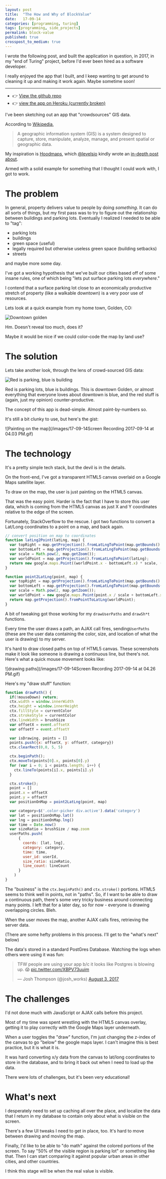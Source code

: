 ```yaml
---
layout: post
title:  "The How and Why of BlockValue"
date:   17-09-14
categories: [programming, turing]
tags: [programming, side_projects]
permalink: block-value
published: true
crosspost_to_medium: true
---
```


I wrote the following post, and built the application in question, in 2017, in my "end of Turing" project, before I'd ever been hired as a software developer. 

I really enjoyed the app that I built, and I keep wanting to get around to cleaning it up and making it work again. Maybe sometime soon!

------------------------

- 👉 [View the github repo](https://github.com/josh-works/block_value) 
- 👉 [view the app on Heroku (currently broken)](https://block-value.herokuapp.com/)

I've been sketching out an app that "crowdsources" GIS data.

According to [Wikipedia](https://en.wikipedia.org/wiki/Geographic_information_system),

> A geographic information system (GIS) is a system designed to capture, store, manipulate, analyze, manage, and present spatial or geographic data.

My inspiration is [Hoodmaps](https://hoodmaps.com), which [@levelsio](https://twitter.com/levelsio) kindly wrote an [in-depth post about](https://levels.io/hoodmaps/).

Armed with a solid example for something that I thought I could work with, I got to work.


# The problem

In general, property delivers value to people by doing _something_. It can do all sorts of things, but my first pass was to try to figure out the relationship between buildings and parking lots. Eventually I realized I needed to be able to "tag":
- parking lots
- buildings
- green space (useful)
- legally required but otherwise useless green space (building setbacks)
- streets

and maybe more some day.

I've got a working hypothesis that we've built our cities based off of some insane rules, one of which being "lets put surface parking lots _everywhere_."

I contend that a surface parking lot close to an economically productive stretch of property (like a walkable downtown) is a very poor use of resources.

Lets look at a quick example from my home town, Golden, CO:

![Downtown golden](/images/17-09-14-not-annotated.jpg)

Hm. Doesn't reveal too much, does it?

Maybe it would be nice if we could color-code the map by land use?

# The solution

Lets take another look, through the lens of crowd-sourced GIS data:

![Red is parking, blue is building](/images/17-09-14-BlockValue.jpg)
<!--more-->


Red is parking lots, blue is buildings. This is downtown Golden, or almost everything that everyone loves about downtown is blue, and the red stuff is (again, just my opinion) counter-productive.

The concept of this app is dead-simple. Almost paint-by-numbers so.

It's still a bit clunky to use, but here's the gist:

![Painting on the map](/images/17-09-14Screen Recording 2017-09-14 at 04.03 PM.gif)

# The technology

It's a pretty simple tech stack, but the devil is in the details.

On the front-end, I've got a transparent HTML5 canvas overlaid on a Google Maps satellite layer.

To draw on the map, the user is just painting on the HTML5 canvas.

That was the easy point. Harder is the fact that I have to store this user data, which is coming from the HTML5 canvas as just X and Y coordinates relative to the edge of the screen.

Fortunately, StackOverflow to the rescue. I got two functions to convert a Lat/Long coordinates to a point on a map, and back again.


```javascript
// convert position on map to coordinates
function latLng2Point(latLng, map) {
  var topRight = map.getProjection().fromLatLngToPoint(map.getBounds().getNorthEast());
  var bottomLeft = map.getProjection().fromLatLngToPoint(map.getBounds().getSouthWest());
  var scale = Math.pow(2, map.getZoom());
  var worldPoint = map.getProjection().fromLatLngToPoint(latLng);
  return new google.maps.Point((worldPoint.x - bottomLeft.x) * scale, (worldPoint.y - topRight.y) * scale);
}

function point2LatLng(point, map) {
  var topRight = map.getProjection().fromLatLngToPoint(map.getBounds().getNorthEast());
  var bottomLeft = map.getProjection().fromLatLngToPoint(map.getBounds().getSouthWest());
  var scale = Math.pow(2, map.getZoom());
  var worldPoint = new google.maps.Point(point.x / scale + bottomLeft.x, point.y / scale + topRight.y);
  return map.getProjection().fromPointToLatLng(worldPoint);
}
```
A bit of tweaking got those working for my `drawUserPaths` and `drawSh*t` functions.

Every time the user draws a path, an AJAX call fires, sending`UserPaths` (these are the user data containing the color, size, and location of what the user is drawing) to my server.

It's hard to draw closed paths on top of HTML5 canvas. These screenshots make it look like someone is drawing a continuous line, but there's not. Here's what a quick mouse movement looks like:

![drawing paths](/images/17-09-14Screen Recording 2017-09-14 at 04.26 PM.gif)

Here's my "draw stuff" function:

```javascript
function drawPath() {
  if(!mouseDown) return;
  ctx.width = window.innerWidth
  ctx.height = window.innerHeight
  ctx.fillStyle = currentColor
  ctx.strokeStyle = currentColor
  ctx.lineWidth = brushSize
  var offsetX = event.offsetX
  var offsetY = event.offsetY

  var isDrawing, points = []
  points.push({x: offsetX, y: offsetY, category})
  ctx.clearRect(0,0, 5, 5)

  ctx.beginPath();
  ctx.moveTo(points[0].x, points[0].y)
  for (var i = 0; i < points.length; i++) {
    ctx.lineTo(points[i].x, points[i].y)
  }

  ctx.stroke();
  point = []
  point.x = offsetX
  point.y = offsetY
  var positionOnMap = point2LatLng(point, map)

  var category=$('.color-picker div.active').data('category')
  var lat = positionOnMap.lat()
  var lng = positionOnMap.lng()
  var time = Date.now()
  var sizeRatio = brushSize / map.zoom
  userPaths.push(
      {
        coords: [lat, lng],
        category: category,
        time: time,
        user_id: userId,
        size_ratio: sizeRatio,
        line_count: lineCount
      }
    )
}
```

The "business" is the `ctx.beginPath()` and `ctx.stroke()` portions. HTML5 seems to think well in points, not in "paths". So, if I want to be able to draw a continuous path, there's some very tricky business around connecting many points. I left that for a later day, so for now - everyone is drawing overlapping circles. Bleh.

When the user moves the map, another AJAX calls fires, retrieving the server data.

(There are some hefty problems in this process. I'll get to the "what's next" below)

The data's stored in a standard PostGres Database. Watching the logs when others were using it was fun:

<blockquote class="twitter-tweet" data-lang="en"><p lang="en" dir="ltr">TFW people are using your app b/c it looks like Postgres is blowing up. 😱 <a href="https://t.co/XBPV73uuim">pic.twitter.com/XBPV73uuim</a></p>&mdash; Josh Thompson (@josh_works) <a href="https://twitter.com/josh_works/status/893216572747247619">August 3, 2017</a></blockquote>
<script async src="//platform.twitter.com/widgets.js" charset="utf-8"></script>


# The challenges

I'd not done much with JavaScript or AJAX calls before this project.

Most of my time was spent wrestling with the HTML5 canvas overlay, getting it to play correctly with the Google Maps layer underneath.

When a user toggles the "draw" function, I'm just changing the z-index of the canvas to go "below" the google maps layer. I can't imagine this is best practice, but it is what it is.

It was hard converting x/y data from the canvas to lat/long coordinates to store in the database, and to bring it back out when I need to load up the data.

There were lots of challenges, but it's been very educational!


# What's next


I desperately need to set up caching all over the place, and localize the data that I return in my database to contain only about what is visible on the screen.

There's a few UI tweaks I need to get in place, too. It's hard to move between drawing and moving the map.

Finally, I'd like to be able to "do math" against the colored portions of the screen. To say "50% of the visible region is parking lot" or something like that. Then I can start comparing it against popular urban areas in other cities, and other countries.

I think this stage will be when the real value is visible.
